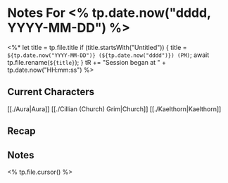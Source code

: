 # Notes For <% tp.date.now("dddd, YYYY-MM-DD") %>
<%*
	let title = tp.file.title
	if (title.startsWith("Untitled")) {
		title = `${tp.date.now("YYYY-MM-DD")} (${tp.date.now("dddd")}) (PM)`;
	    await tp.file.rename(`${title}`);
	} 
	tR += "Session began at " + tp.date.now("HH:mm:ss")
%>
## Current Characters
[[./Aura|Aura]]
[[./Cillian (Church) Grim|Church]]
[[./Kaelthorn|Kaelthorn]]
## Recap

## Notes
<% tp.file.cursor() %>